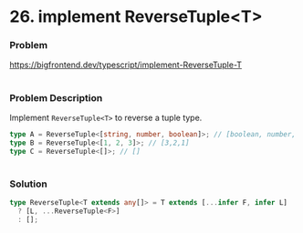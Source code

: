 # 26. implement ReverseTuple\<T\>

### Problem

https://bigfrontend.dev/typescript/implement-ReverseTuple-T

#

### Problem Description

Implement `ReverseTuple<T>` to reverse a tuple type.

```ts
type A = ReverseTuple<[string, number, boolean]>; // [boolean, number, string]
type B = ReverseTuple<[1, 2, 3]>; // [3,2,1]
type C = ReverseTuple<[]>; // []
```

#

### Solution

```ts
type ReverseTuple<T extends any[]> = T extends [...infer F, infer L]
  ? [L, ...ReverseTuple<F>]
  : [];
```
